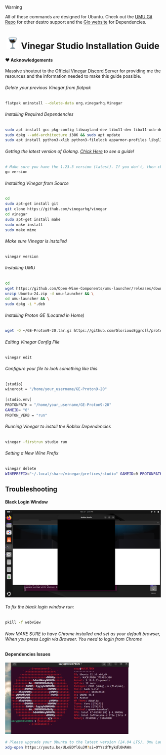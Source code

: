 > [!WARNING] 
>All of these commands are designed for Ubuntu. Check out the [UMU Git Repo](https://github.com/Open-Wine-Components/umu-launcher?tab=readme-ov-file#building) for other destro support and the [Gio website](https://gioui.org/doc/install/linux) for Dependencies.
<!DOCTYPE html>
<html lang="en">
<head>
    <meta charset="UTF-8">
    <meta name="viewport" content="width=device-width, initial-scale=1.0">
</head>
<body>
    <h1 align="center">
        <img src="https://github.com/Nightro-Fx/Vinegar-Guide/blob/main/img/Vinegar.png" width="40" alt="Logo"/> 
        Vinegar Studio Installation Guide
    </h1>
</html>

#### ❤️ Acknowledgements  
Massive shoutout to the [Official Vinegar Discord Server](https://discord.gg/vinegarhq-1069506340973707304) for providing me the resources and the information needed to make this guide possible.

###### Delete your previous Vinegar from flatpak
```bash
flatpak uninstall --delete-data org.vinegarhq.Vinegar
```
###### Installing Required Dependencies
```bash
sudo apt install gcc pkg-config libwayland-dev libx11-dev libx11-xcb-dev libxkbcommon-x11-dev libgles2-mesa-dev libegl1-mesa-dev libffi-dev libxcursor-dev libvulkan-dev
sudo dpkg --add-architecture i386 && sudo apt update
sudo apt install python3-xlib python3-filelock apparmor-profiles libgl1-mesa-dri:i386 libglx-mesa0:i386
```

###### Getting the latest version of Golang. [Chick Here](https://github.com/Nightro-Fx/Golang-Installation-Guide) to see a guide!
```bash
# Make sure you have the 1.23.3 version (latest). If you don't, then check out the link above.
go version
```

###### Installting Vinegar from Source
```bash
cd
sudo apt-get install git
git clone https://github.com/vinegarhq/vinegar
cd vinegar
sudo apt-get install make
sudo make install
sudo make mime
```
###### Make sure Vinegar is installed
```bash
vinegar version
```

###### Installing UMU
```bash
cd
wget https://github.com/Open-Wine-Components/umu-launcher/releases/download/1.1.4/Ubuntu-24.zip -O Ubuntu-24.zip && \
unzip Ubuntu-24.zip -d umu-launcher && \
cd umu-launcher && \
sudo dpkg -i *.deb
```

###### Installing Proton GE (Located in Home)
```bash
wget -O ~/GE-Proton9-20.tar.gz https://github.com/GloriousEggroll/proton-ge-custom/releases/download/GE-Proton9-20/GE-Proton9-20.tar.gz && tar -xvzf ~/GE-Proton9-20.tar.gz -C ~ && rm ~/GE-Proton9-20.tar.gz
```

###### Editing Vinegar Config File
```bash
vinegar edit
```
###### Configure your file to look something like this
```bash
[studio]
wineroot = "/home/your_username/GE-Proton9-20"

[studio.env]
PROTONPATH = "/home/your_username/GE-Proton9-20"
GAMEID= "0"
PROTON_VERB = "run"
```
###### Running Vinegar to install the Roblox Dependencies
```bash
vinegar -firstrun studio run
```

###### Setting a New Wine Prefix
```bash
vinegar delete
WINEPREFIX="~/.local/share/vinegar/prefixes/studio" GAMEID=0 PROTONPATH=GE-Proton umu-run "$(find ~/.local/share/vinegar/versions/ -name "RobloxStudioBeta.exe")"
```

## Troubleshooting
#### Black Login Window
<img src="https://github.com/Nightro-Fx/Vinegar-Guide/blob/main/img/Black_Login_Window.png" width="600" alt="Problem"/> 

###### To fix the black login window run:
```bash
pkill -f webview
```

###### Now MAKE SURE to have Chrome installed and set as your default browser, When you press *Login via Browser*. You need to login from Chrome

#### Dependencies Issues
<img src="https://github.com/Nightro-Fx/Vinegar-Guide/blob/main/img/Neofetch.png" width="400" alt="Problem"/> 

```bash
# Please upgrade your Ubuntu to the latest version (24.04 LTS), Umu Launcher is NOT made for older versions
xdg-open https://youtu.be/ULeBDYl6uJM?si=OYYzdfMykdl0HAWm
```
